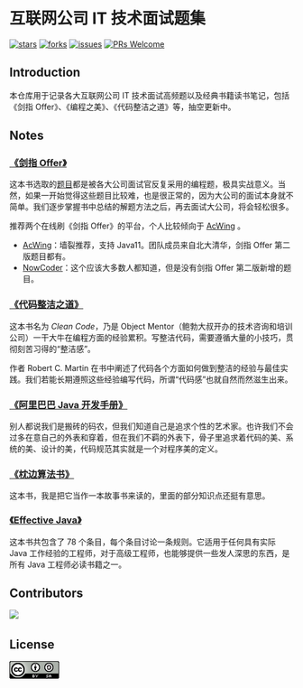 # 互联网公司 IT 技术面试题集
[![stars](https://img.shields.io/github/stars/doocs/coding-interview.svg)](https://github.com/doocs/coding-interview/stargazers)
[![forks](https://img.shields.io/github/forks/doocs/coding-interview.svg)](https://github.com/doocs/coding-interview/network/members)
[![issues](https://img.shields.io/github/issues/doocs/coding-interview.svg)](https://github.com/doocs/coding-interview/issues)
[![PRs Welcome](https://img.shields.io/badge/PRs-welcome-brightgreen.svg)](http://makeapullrequest.com)

## Introduction
本仓库用于记录各大互联网公司 IT 技术面试高频题以及经典书籍读书笔记，包括《剑指 Offer》、《编程之美》、《代码整洁之道》等，抽空更新中。

## Notes
### [《剑指 Offer》](/docs/coding-interview.md)
这本书选取的[题目](/docs/coding-interview.md)都是被各大公司面试官反复采用的编程题，极具实战意义。当然，如果一开始觉得这些题目比较难，也是很正常的，因为大公司的面试本身就不简单。我们逐步掌握书中总结的解题方法之后，再去面试大公司，将会轻松很多。

推荐两个在线刷《剑指 Offer》的平台，个人比较倾向于 [AcWing](https://www.acwing.com) 。

- [AcWing](https://www.acwing.com/problem/)：墙裂推荐，支持 Java11。团队成员来自北大清华，剑指 Offer 第二版题目都有。
- [NowCoder](https://www.nowcoder.com/ta/coding-interviews)：这个应该大多数人都知道，但是没有剑指 Offer 第二版新增的题目。

### [《代码整洁之道》](/docs/clean-code.md)
这本书名为 *Clean Code*，乃是 Object Mentor（鲍勃大叔开办的技术咨询和培训公司）一干大牛在编程方面的经验累积。写整洁代码，需要遵循大量的小技巧，贯彻刻苦习得的“整洁感”。

作者 Robert C. Martin 在书中阐述了代码各个方面如何做到整洁的经验与最佳实践。我们若能长期遵照这些经验编写代码，所谓“代码感”也就自然而然滋生出来。

### [《阿里巴巴 Java 开发手册》](/docs/effective-coding.md)
别人都说我们是搬砖的码农，但我们知道自己是追求个性的艺术家。也许我们不会过多在意自己的外表和穿着，但在我们不羁的外表下，骨子里追求着代码的美、系统的美、设计的美，代码规范其实就是一个对程序美的定义。

### [《枕边算法书》](/docs/algorithm-stories.md)
这本书，我是把它当作一本故事书来读的，里面的部分知识点还挺有意思。

### [《Effective Java》](/docs/effective-java.md)
这本书共包含了 78 个条目，每个条目讨论一条规则。它适用于任何具有实际 Java 工作经验的工程师，对于高级工程师，也能够提供一些发人深思的东西，是所有 Java 工程师必读书籍之一。

## Contributors
<a href="https://opencollective.com/doocs-coding-interview/contributors.svg?width=890&button=true"><img src="https://opencollective.com/doocs-coding-interview/contributors.svg?width=890&button=false" /></a>

## License
<a rel="license" href="https://github.com/doocs/coding-interview/blob/master/LICENSE"><img alt="Creative Commons License" style="border-width:0" src="./images/cc-by-sa-88x31.png" /></a>